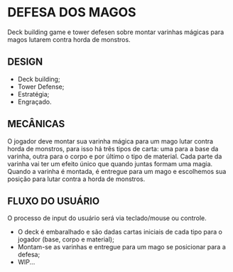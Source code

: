 # DEFESA DOS MAGOS
Deck building game e tower defesen sobre montar varinhas mágicas para magos lutarem contra horda de monstros.

## DESIGN
- Deck building; 
- Tower Defense;
- Estratégia; 
- Engraçado.

## MECÂNICAS
O jogador deve montar sua varinha mágica para um mago lutar contra horda de monstros, para isso há três tipos de carta: uma para a base da varinha, outra para o corpo e por último o tipo de material. Cada parte da varinha vai ter um efeito único que quando juntas formam uma magia.
Quando a varinha é montada, é entregue para um mago e escolhemos sua posição para lutar contra a horda de monstros.

## FLUXO DO USUÁRIO
O processo de input do usuário será via teclado/mouse ou controle.
- O deck é embaralhado e são dadas cartas iniciais de cada tipo para o jogador (base, corpo e material);
- Montam-se as varinhas e entregue para um mago se posicionar para a defesa;
- WIP...
